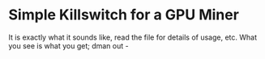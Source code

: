 # Simple Killswitch for a GPU Miner
It is exactly what it sounds like, read the file for details of usage, etc.
What you see is what you get; dman out -